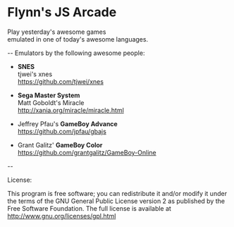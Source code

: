 Flynn's JS Arcade
=======

Play yesterday's awesome games   
emulated in one of today's awesome languages.

--
Emulators by the following awesome people:

- __SNES__  
tjwei's xnes  
https://github.com/tjwei/xnes

- __Sega Master System__  
Matt Goboldt's Miracle  
http://xania.org/miracle/miracle.html

- Jeffrey Pfau's __GameBoy Advance__  
https://github.com/jpfau/gbajs

- Grant Galitz' __GameBoy Color__   
https://github.com/grantgalitz/GameBoy-Online

--

License:

This program is free software; you can redistribute it and/or modify it under the terms of the GNU General Public License version 2 as published by the Free Software Foundation. The full license is available at http://www.gnu.org/licenses/gpl.html
